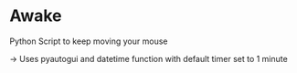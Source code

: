 # Awake
Python Script to keep moving your mouse

-> Uses pyautogui and datetime function with default timer set to 1 minute
